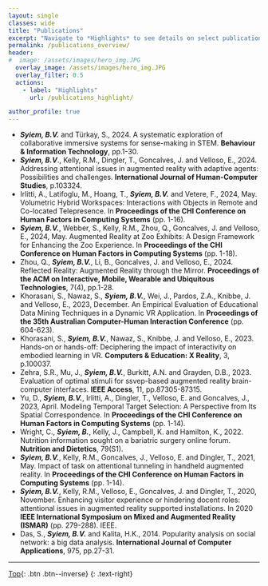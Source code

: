 ```yaml
---
layout: single
classes: wide
title: "Publications"
excerpt: "Navigate to *Highlights* to see details on select publications."
permalink: /publications_overview/
header:
#  image: /assets/images/hero_img.JPG
  overlay_image: /assets/images/hero_img.JPG
  overlay_filter: 0.5
  actions:
    - label: "Highlights"
      url: /publications_highlight/

author_profile: true
---
```


- ***Syiem, B.V.*** and Türkay, S., 2024. A systematic exploration of collaborative immersive systems for sense-making in STEM. **Behaviour & Information Technology**, pp.1-30.
- ***Syiem, B.V***., Kelly, R.M., Dingler, T., Goncalves, J. and Velloso, E., 2024. Addressing attentional issues in augmented reality with adaptive agents: Possibilities and challenges. **International Journal of Human-Computer Studies**, p.103324.
- Irlitti, A., Latifoglu, M., Hoang, T., ***Syiem, B.V.*** and Vetere, F., 2024, May. Volumetric Hybrid Workspaces: Interactions with Objects in Remote and Co-located Telepresence. In **Proceedings of the CHI Conference on Human Factors in Computing Systems** (pp. 1-16).
- ***Syiem, B.V.***, Webber, S., Kelly, R.M., Zhou, Q., Goncalves, J. and Velloso, E., 2024, May. Augmented Reality at Zoo Exhibits: A Design Framework for Enhancing the Zoo Experience. In **Proceedings of the CHI Conference on Human Factors in Computing Systems** (pp. 1-18).
- Zhou, Q., ***Syiem, B.V.***, Li, B., Goncalves, J. and Velloso, E., 2024. Reflected Reality: Augmented Reality through the Mirror. **Proceedings of the ACM on Interactive, Mobile, Wearable and Ubiquitous Technologies**, 7(4), pp.1-28.
- Khorasani, S., Nawaz, S., ***Syiem, B.V.***, Wei, J., Pardos, Z.A., Knibbe, J. and Velloso, E., 2023, December. An Empirical Evaluation of Educational Data Mining Techniques in a Dynamic VR Application. In **Proceedings of the 35th Australian Computer-Human Interaction Conference** (pp. 604-623).
- Khorasani, S., ***Syiem, B.V.***, Nawaz, S., Knibbe, J. and Velloso, E., 2023. Hands-on or hands-off: Deciphering the impact of interactivity on embodied learning in VR. **Computers & Education: X Reality**, 3, p.100037.
- Zehra, S.R., Mu, J., ***Syiem, B.V.***, Burkitt, A.N. and Grayden, D.B., 2023. Evaluation of optimal stimuli for ssvep-based augmented reality brain-computer interfaces. **IEEE Access**, 11, pp.87305-87315.
- Yu, D., ***Syiem, B.V.***, Irlitti, A., Dingler, T., Velloso, E. and Goncalves, J., 2023, April. Modeling Temporal Target Selection: A Perspective from Its Spatial Correspondence. In **Proceedings of the CHI Conference on Human Factors in Computing Systems** (pp. 1-14).
- Wright, C., ***Syiem, B.***, Kelly, J., Campbell, K. and Hamilton, K., 2022. Nutrition information sought on a bariatric surgery online forum. **Nutrition and Dietetics**, 79(S1).
- ***Syiem, B.V.***, Kelly, R.M., Goncalves, J., Velloso, E. and Dingler, T., 2021, May. Impact of task on attentional tunneling in handheld augmented reality. In **Proceedings of the CHI Conference on Human Factors in Computing Systems** (pp. 1-14).
- ***Syiem, B.V.***, Kelly, R.M., Velloso, E., Goncalves, J. and Dingler, T., 2020, November. Enhancing visitor experience or hindering docent roles: attentional issues in augmented reality supported installations. In 2020 **IEEE International Symposium on Mixed and Augmented Reality (ISMAR)** (pp. 279-288). IEEE.
- Das, S., ***Syiem, B.V.*** and Kalita, H.K., 2014. Popularity analysis on social network: a big data analysis. **International Journal of Computer Applications**, 975, pp.27-31.

---

[Top](#){: .btn .btn--inverse}
{: .text-right}
